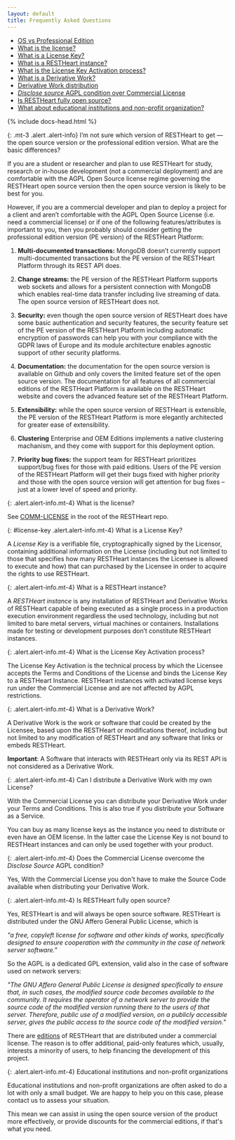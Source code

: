 ```yaml
---
layout: default
title: Frequently Asked Questions
---
```

<div class="container-fluid imgHover">
    <div class="row flex-xl-nowrap">

<div markdown="1" class="d-none d-lg-block col-lg-3 order-first faq-toc">

* [OS vs Professional Edition](#os-vs-pe)
* [What is the license?](#license)
* [What is a License Key?](#license-key)
* [What is a RESTHeart instance?](#rh-instance)
* [What is the License Key Activation process?](#license-key-activation)
* [What is a Derivative Work?](#derivative-work)
* [Derivative Work distribution](#distribute-derivative-work)
* [*Disclose source* AGPL condition over Commercial License](#commercial-license-overcome-disclose-source)
* [Is RESTHeart fully open source?](#letter-to-os-users)
* [What about educational institutions and non-profit organization?](#non-profit-customers)

</div>
<div markdown="1" class="col-12 col-lg-7 py-md-3 bf-content">

{% include docs-head.html %} 

<div class="anchor-offset" id="os-vs-pe">
</div>

{: .mt-3 .alert .alert-info}
I’m not sure which version of RESTHeart to get — the open source version or the professional edition version. What are the basic differences?

If you are a student or researcher and plan to use RESTHeart for study, research or in-house development (not a commercial deployment) and are comfortable with the AGPL Open Source license regime governing the RESTHeart open source version then the open source version is likely to be best for you.

However, if you are a commercial developer and plan to deploy a project for a client and aren’t comfortable with the AGPL Open Source License (i.e. need a commercial license) or if one of the following features/attributes is important to you, then you probably should consider getting the professional edition version (PE version) of the RESTHeart Platform:

1. **Multi-documented transactions:** MongoDB doesn’t currently support multi-documented transactions but the PE version of the RESTHeart Platform through its REST API does.

2. **Change streams:** the PE version of the RESTHeart Platform supports web sockets and allows for a persistent connection with MongoDB which enables real-time data transfer including live streaming of data. The open source version of RESTHeart does not. 

3. **Security:** even though the open source version of RESTHeart does have some basic authentication and security features, the security feature set of the PE version of the RESTHeart Platform including automatic encryption of passwords can help you with your compliance with the GDPR laws of Europe and its module architecture enables agnostic support of other security platforms. 

4. **Documentation:** the documentation for the open source version is available on Github and only covers the limited feature set of the open source version. The documentation for all features of all commercial editions of the RESTHeart Platform is available on the RESTHeart website and covers the advanced feature set of the RESTHeart Platform.

5. **Extensibility:** while the open source version of RESTHeart is extensible, the PE version of the RESTHeart Platform is more elegantly architected for greater ease of extensibility.

6. **Clustering** Enterprise and OEM Editions implements a native clustering machanism, and they come with support for this deployment option.

7. **Priority bug fixes:** the support team for RESTHeart prioritizes support/bug fixes for those with paid editions. Users of the PE version of the RESTHeart Platform will get their bugs fixed with higher priority and those with the open source version will get attention for bug fixes – just at a lower level of speed and priority.


<div class="anchor-offset" id="license">
</div>

{: .alert.alert-info.mt-4}
What is the license?

See [COMM-LICENSE](https://github.com/SoftInstigate/restheart/blob/master/COMM-LICENSE.txt) in the root of the RESTHeart repo.


<div class="anchor-offset" id="license-key">
</div>

{: #license-key .alert.alert-info.mt-4}
What is a License Key?

A *License Key* is a verifiable file, cryptographically signed by the Licensor, containing additional information on the License (including but not limited to those that specifies how many RESTHeart instances the Licensee is allowed to execute and how) that can purchased by the Licensee in order to acquire the rights to use RESTHeart.


<div class="anchor-offset" id="rh-instance">
</div>

{: .alert.alert-info.mt-4}
What is a RESTHeart instance?

A *RESTHeart instance* is any installation of RESTHeart and Derivative Works of RESTHeart capable of being executed as a single process in a production execution environment regardless the used technology, including but not limited to bare metal servers, virtual machines or containers. Installations made for testing or development purposes don’t constitute RESTHeart instances.


<div class="anchor-offset" id="license-key-activation">
</div>

{: .alert.alert-info.mt-4}
What is the License Key Activation process?

The License Key Activation is the technical process by which the Licensee accepts the Terms and Conditions of the License and binds the License Key to a RESTHeart Instance. RESTHeart instances with activated license keys run under the Commercial License and are not affected by AGPL restrictions.


<div class="anchor-offset" id="derivative-work">
</div>

{: .alert.alert-info.mt-4}
What is a Derivative Work?

A Derivative Work is the work or software that could be created by the Licensee, based upon the RESTHeart or modifications thereof, including but not limited to any modification of RESTHeart and any software that links or embeds RESTHeart. 

**Important**: A Software that interacts with RESTHeart only via its REST API is not considered as a Derivative Work.


<div class="anchor-offset" id="distribute-derivative-work">
</div>

{: .alert.alert-info.mt-4}
Can I distribute a Derivative Work with my own License?

With the Commercial License you can distribute your Derivative Work under your Terms and Conditions. This is also true if you distribute your Software as a Service.

You can buy as many license keys as the instance you need to distribute or even have an OEM license. In the latter case the License Key is not bound to RESTHeart instances and can only be used together with your product.


<div class="anchor-offset" id="commercial-license-overcome-disclose-source">
</div>

{: .alert.alert-info.mt-4}
Does the Commercial License overcome the *Disclose Source* AGPL condition?

Yes, With the Commercial License you don't have to make the Source Code available when distributing your Derivative Work. 


<div class="anchor-offset" id="letter-to-os-users">
</div>

{: .alert.alert-info.mt-4}
Is RESTHeart fully open source?

Yes, RESTHeart is and will always be open source software. RESTHeart is distributed under the GNU Affero General Public License, which is

 _"a free, copyleft license for software and other kinds of works, specifically designed to ensure cooperation with the community in the case of network server software."_

 So the AGPL is a dedicated GPL extension, valid also in the case of software used on network servers: 

_"The GNU Affero General Public License is designed specifically to ensure that, in such cases, the modified source code becomes available to the community. It requires the operator of a network server to provide the source code of the modified version running there to the users of that server. Therefore, public use of a modified version, on a publicly accessible server, gives the public access to the source code of the modified version."_

There are [editions](/editions) of RESTHeart that are distributed under a commercial license. The reason is to offer additional, paid-only features which, usually, interests a minority of users, to help financing the development of this project.

<div class="anchor-offset" id="non-profit-customers">
</div>

{: .alert.alert-info.mt-4}
Educational institutions and non-profit organizations 

Educational institutions and non-profit organizations are often asked to do a lot with only a small budget. We are happy to help you on this case, please contact us to assess your situation. 

This mean we can assist in using the open source version of the product more effectively, or provide discounts for the commercial editions, if that's what you need.

<div class="mb-5">&nbsp;</div>
</div>